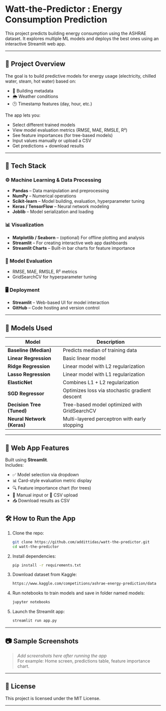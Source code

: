 # Watt-the-Predictor : Energy Consumption Prediction

This project predicts building energy consumption using the ASHRAE dataset. It explores multiple ML models and deploys the best ones using an interactive Streamlit web app.

---

## 📌 Project Overview

The goal is to build predictive models for energy usage (electricity, chilled water, steam, hot water) based on:
- 🏢 Building metadata
- 🌦️ Weather conditions
- 🕒 Timestamp features (day, hour, etc.)

The app lets you:
- Select different trained models
- View model evaluation metrics (RMSE, MAE, RMSLE, R²)
- See feature importances (for tree-based models)
- Input values manually or upload a CSV
- Get predictions + download results

---

## 🧰 Tech Stack

### ⚙️ Machine Learning & Data Processing
- **Pandas** – Data manipulation and preprocessing  
- **NumPy** – Numerical operations  
- **Scikit-learn** – Model building, evaluation, hyperparameter tuning  
- **Keras / TensorFlow** – Neural network modeling  
- **Joblib** – Model serialization and loading  

### 📊 Visualization
- **Matplotlib / Seaborn** – (optional) For offline plotting and analysis  
- **Streamlit** – For creating interactive web app dashboards  
- **Streamlit Charts** – Built-in bar charts for feature importance  

### 🧪 Model Evaluation
- RMSE, MAE, RMSLE, R² metrics  
- GridSearchCV for hyperparameter tuning  

### 🖥️ Deployment
- **Streamlit** – Web-based UI for model interaction  
- **GitHub** – Code hosting and version control  

---

## 🧠 Models Used

| Model                     | Description |
|--------------------------|-------------|
| **Baseline (Median)**    | Predicts median of training data |
| **Linear Regression**    | Basic linear model |
| **Ridge Regression**     | Linear model with L2 regularization |
| **Lasso Regression**     | Linear model with L1 regularization |
| **ElasticNet**           | Combines L1 + L2 regularization |
| **SGD Regressor**        | Optimizes loss via stochastic gradient descent |
| **Decision Tree (Tuned)**| Tree-based model optimized with GridSearchCV |
| **Neural Network (Keras)**| Multi-layered perceptron with early stopping |

---

## 🚀 Web App Features

Built using **Streamlit**.  
Includes:

- ✅ Model selection via dropdown
- 📊 Card-style evaluation metric display
- 🔍 Feature importance chart (for trees)
- 📝 Manual input or 📁 CSV upload
- 📥 Download results as CSV

## 🛠️ How to Run the App

1. Clone the repo:
    ```bash
    git clone https://github.com/addittidas/watt-the-predictor.git
    cd watt-the-predictor
    ```

2. Install dependencies:
    ```bash
    pip install -r requirements.txt
    ```

3. Download dataset from Kaggle:
    ```bash
    https://www.kaggle.com/competitions/ashrae-energy-prediction/data
    ```

4. Run notebooks to train models and save in folder named models:
    ```bash
    jupyter notebooks
    ```

5. Launch the Streamlit app:
    ```bash
    streamlit run app.py
    ```
---

## 📷 Sample Screenshots

> _Add screenshots here after running the app_  
> For example: Home screen, predictions table, feature importance chart.

---

## 📄 License

This project is licensed under the MIT License.

---


